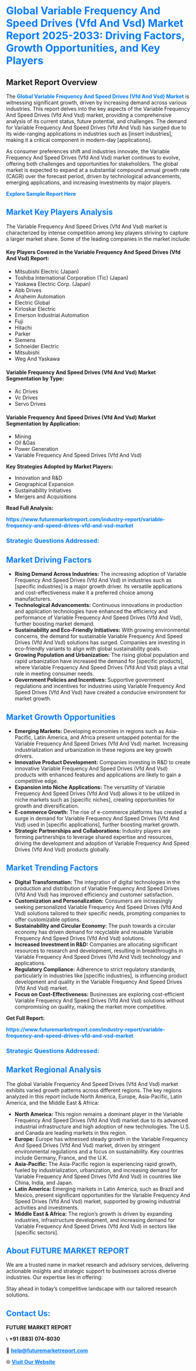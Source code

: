 <h1 style="color: #007BFF;">Global Variable Frequency And Speed Drives (Vfd And Vsd) Market Report 2025-2033: Driving Factors, Growth Opportunities, and Key Players</h1>

<section id="overview">
<h2>Market Report Overview</h2>
<p>The <a href="https://www.futuremarketreport.com/industry-report/variable-frequency-and-speed-drives-vfd-and-vsd-market" style="color: #007BFF; text-decoration: none;"><strong>Global Variable Frequency And Speed Drives (Vfd And Vsd) Market</strong></a> is witnessing significant growth, driven by increasing demand across various industries. This report delves into the key aspects of the Variable Frequency And Speed Drives (Vfd And Vsd) market, providing a comprehensive analysis of its current status, future potential, and challenges. The demand for Variable Frequency And Speed Drives (Vfd And Vsd) has surged due to its wide-ranging applications in industries such as [insert industries], making it a critical component in modern-day [applications].</p>
<p>As consumer preferences shift and industries innovate, the Variable Frequency And Speed Drives (Vfd And Vsd) market continues to evolve, offering both challenges and opportunities for stakeholders. The global market is expected to expand at a substantial compound annual growth rate (CAGR) over the forecast period, driven by technological advancements, emerging applications, and increasing investments by major players.</p>
</section>

<section id="overview">
<p><a href="https://www.futuremarketreport.com/request-sample/reportId=111158" style="color: #007BFF; text-decoration: none;"><strong>Explore Sample Report Here</strong></a></p>
</section>

<section id="key-players">
<h2 style="color: #007BFF;">Market Key Players Analysis</h2>
<p>The Variable Frequency And Speed Drives (Vfd And Vsd) market is characterized by intense competition among key players striving to capture a larger market share. Some of the leading companies in the market include:</p>
<h4>Key Players Covered in the Variable Frequency And Speed Drives (Vfd And Vsd) Report:</h4>
<ul><li>Mitsubishi Electric (Japan)</li><li>Toshiba International Corporation (Tic) (Japan)</li><li>Yaskawa Electric Corp. (Japan)</li><li>Abb Drives</li><li>Anaheim Automation</li><li>Electric Global</li><li>Kirloskar Electric</li><li>Emerson Industrial Automation</li><li>Fuji</li><li>Hitachi</li><li>Parker</li><li>Siemens</li><li>Schneider Electric</li><li>Mitsubishi</li><li>Weg And Yaskawa</li></ul>
<h4>Variable Frequency And Speed Drives (Vfd And Vsd) Market Segmentation by Type:</h4>
<ul><li>Ac Drives</li><li>Vc Drives</li><li>Servo Drives</li></ul>

<h4>Variable Frequency And Speed Drives (Vfd And Vsd) Market Segmentation by Application:</h4>
<ul><li>Mining</li><li>Oil &amp;Gas</li><li>Power Generation</li><li>Variable Frequency And Speed Drives (Vfd And Vsd)</li></ul>
<p><strong>Key Strategies Adopted by Market Players:</strong></p>
<ul>
<li>Innovation and R&D</li>
<li>Geographical Expansion</li>
<li>Sustainability Initiatives</li>
<li>Mergers and Acquisitions</li>
</ul>
</section>

<section>
<p><strong>Read Full Analysis: </strong></p><a href="https://www.futuremarketreport.com/industry-report/variable-frequency-and-speed-drives-vfd-and-vsd-market" style="color: #007BFF; text-decoration: none;"><strong>https://www.futuremarketreport.com/industry-report/variable-frequency-and-speed-drives-vfd-and-vsd-market</strong></a>
<h3 style="color: #007BFF;">Strategic Questions Addressed:</h3>
</section>

<section id="driving-factors">
<h2 style="color: #007BFF;">Market Driving Factors</h2>
<ul>
<li><strong>Rising Demand Across Industries:</strong> The increasing adoption of Variable Frequency And Speed Drives (Vfd And Vsd) in industries such as [specific industries] is a major growth driver. Its versatile applications and cost-effectiveness make it a preferred choice among manufacturers.</li>
<li><strong>Technological Advancements:</strong> Continuous innovations in production and application technologies have enhanced the efficiency and performance of Variable Frequency And Speed Drives (Vfd And Vsd), further boosting market demand.</li>
<li><strong>Sustainability and Eco-Friendly Initiatives:</strong> With growing environmental concerns, the demand for sustainable Variable Frequency And Speed Drives (Vfd And Vsd) solutions has surged. Companies are investing in eco-friendly variants to align with global sustainability goals.</li>
<li><strong>Growing Population and Urbanization:</strong> The rising global population and rapid urbanization have increased the demand for [specific products], where Variable Frequency And Speed Drives (Vfd And Vsd) plays a vital role in meeting consumer needs.</li>
<li><strong>Government Policies and Incentives:</strong> Supportive government regulations and incentives for industries using Variable Frequency And Speed Drives (Vfd And Vsd) have created a conducive environment for market growth.</li>
</ul>
</section>

<section id="growth-opportunities">
<h2 style="color: #007BFF;">Market Growth Opportunities</h2>
<ul>
<li><strong>Emerging Markets:</strong> Developing economies in regions such as Asia-Pacific, Latin America, and Africa present untapped potential for the Variable Frequency And Speed Drives (Vfd And Vsd) market. Increasing industrialization and urbanization in these regions are key growth drivers.</li>
<li><strong>Innovative Product Development:</strong> Companies investing in R&D to create innovative Variable Frequency And Speed Drives (Vfd And Vsd) products with enhanced features and applications are likely to gain a competitive edge.</li>
<li><strong>Expansion into Niche Applications:</strong> The versatility of Variable Frequency And Speed Drives (Vfd And Vsd) allows it to be utilized in niche markets such as [specific niches], creating opportunities for growth and diversification.</li>
<li><strong>E-commerce Growth:</strong> The rise of e-commerce platforms has created a surge in demand for Variable Frequency And Speed Drives (Vfd And Vsd) used in [specific applications], further boosting market growth.</li>
<li><strong>Strategic Partnerships and Collaborations:</strong> Industry players are forming partnerships to leverage shared expertise and resources, driving the development and adoption of Variable Frequency And Speed Drives (Vfd And Vsd) products globally.</li>
</ul>
</section>

<section id="trending-factors">
<h2 style="color: #007BFF;">Market Trending Factors</h2>
<ul>
<li><strong>Digital Transformation:</strong> The integration of digital technologies in the production and distribution of Variable Frequency And Speed Drives (Vfd And Vsd) has improved efficiency and customer satisfaction.</li>
<li><strong>Customization and Personalization:</strong> Consumers are increasingly seeking personalized Variable Frequency And Speed Drives (Vfd And Vsd) solutions tailored to their specific needs, prompting companies to offer customizable options.</li>
<li><strong>Sustainability and Circular Economy:</strong> The push towards a circular economy has driven demand for recyclable and reusable Variable Frequency And Speed Drives (Vfd And Vsd) solutions.</li>
<li><strong>Increased Investment in R&D:</strong> Companies are allocating significant resources to research and development, resulting in breakthroughs in Variable Frequency And Speed Drives (Vfd And Vsd) technology and applications.</li>
<li><strong>Regulatory Compliance:</strong> Adherence to strict regulatory standards, particularly in industries like [specific industries], is influencing product development and quality in the Variable Frequency And Speed Drives (Vfd And Vsd) market.</li>
<li><strong>Focus on Cost-Effectiveness:</strong> Businesses are exploring cost-efficient Variable Frequency And Speed Drives (Vfd And Vsd) solutions without compromising on quality, making the market more competitive.</li>
</ul>
</section>

<section>
<p><strong>Get Full Report: </strong></p><a href="https://www.futuremarketreport.com/industry-report/variable-frequency-and-speed-drives-vfd-and-vsd-market" style="color: #007BFF; text-decoration: none;"><strong>https://www.futuremarketreport.com/industry-report/variable-frequency-and-speed-drives-vfd-and-vsd-market</strong></a>
<h3 style="color: #007BFF;">Strategic Questions Addressed:</h3>
</section>


<section id="regional-analysis">
<h2 style="color: #007BFF;">Market Regional Analysis</h2>
<p>The global Variable Frequency And Speed Drives (Vfd And Vsd) market exhibits varied growth patterns across different regions. The key regions analyzed in this report include North America, Europe, Asia-Pacific, Latin America, and the Middle East & Africa:</p>
<ul>
<li><strong>North America:</strong> This region remains a dominant player in the Variable Frequency And Speed Drives (Vfd And Vsd) market due to its advanced industrial infrastructure and high adoption of new technologies. The U.S. and Canada are leading markets in this region.</li>
<li><strong>Europe:</strong> Europe has witnessed steady growth in the Variable Frequency And Speed Drives (Vfd And Vsd) market, driven by stringent environmental regulations and a focus on sustainability. Key countries include Germany, France, and the U.K.</li>
<li><strong>Asia-Pacific:</strong> The Asia-Pacific region is experiencing rapid growth, fueled by industrialization, urbanization, and increasing demand for Variable Frequency And Speed Drives (Vfd And Vsd) in countries like China, India, and Japan.</li>
<li><strong>Latin America:</strong> Emerging markets in Latin America, such as Brazil and Mexico, present significant opportunities for the Variable Frequency And Speed Drives (Vfd And Vsd) market, supported by growing industrial activities and investments.</li>
<li><strong>Middle East & Africa:</strong> The region’s growth is driven by expanding industries, infrastructure development, and increasing demand for Variable Frequency And Speed Drives (Vfd And Vsd) in sectors like [specific sectors].</li>
</ul>
</section>

<footer>
<h2 style="color: #007BFF;">About FUTURE MARKET REPORT</h2>
<p>We are a trusted name in market research and advisory services, delivering actionable insights and strategic support to businesses across diverse industries. Our expertise lies in offering:</p>

<p>Stay ahead in today’s competitive landscape with our tailored research solutions.</p>

<h2 style="color: #007BFF;">Contact Us:</h2>
<p><strong>FUTURE MARKET REPORT</strong></p>
<p>📞 <strong>+91 (883) 074-8030</strong></p>
<p>📧 <strong><a href="mailto:help@futuremarketreport.com" style="color: #007BFF;">help@futuremarketreport.com</a></strong></p>
<p>🌐 <strong><a href="https://www.futuremarketreport.com/" style="color: #007BFF;">Visit Our Website</a></strong></p>
</footer>